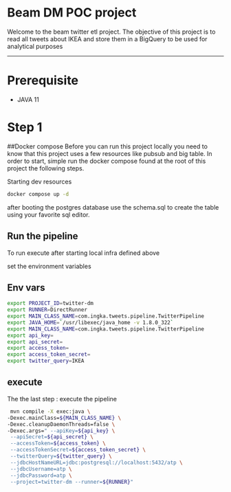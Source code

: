 ####

# Beam DM POC project

Welcome to the beam twitter etl project. 
The objective of this project is to read all tweets about IKEA and 
store them in a BigQuery to be used for analytical purposes 

-----------

# Prerequisite

* JAVA 11

# Step 1

##Docker compose 
Before you can run this project locally you need to know that this project uses a few resources like pubsub and big table. 
In order to start, simple run the docker compose found at the root of this project the following steps.

Starting dev resources
```sh
docker compose up -d
```

after booting the postgres database use the schema.sql to create the table
using your favorite sql editor.
    



## Run the pipeline 

To run execute after starting local infra defined above

set the environment variables

## Env vars
```sh
export PROJECT_ID=twitter-dm
export RUNNER=DirectRunner
export MAIN_CLASS_NAME=com.ingka.tweets.pipeline.TwitterPipeline
export JAVA_HOME=`/usr/libexec/java_home -v 1.8.0_322`
export MAIN_CLASS_NAME=com.ingka.tweets.pipeline.TwitterPipeline
export api_key=
export api_secret=
export access_token=
export access_token_secret=
export twitter_query=IKEA
```

## execute

The the last step : execute the pipeline

```sh
 mvn compile -X exec:java \
-Dexec.mainClass=${MAIN_CLASS_NAME} \
-Dexec.cleanupDaemonThreads=false \
-Dexec.args=" --apiKey=${api_key} \
 --apiSecret=${api_secret} \
 --accessToken=${access_token} \
 --accessTokenSecret=${access_token_secret} \
 --twitterQuery=${twitter_query} \
 --jdbcHostNameURL=jdbc:postgresql://localhost:5432/atp \
 --jdbcUsername=atp \
 --jdbcPassword=atp \
 --project=twitter-dm --runner=${RUNNER}"
```